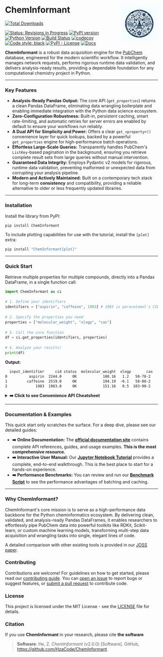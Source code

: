 # ChemInformant <img src="https://raw.githubusercontent.com/HzaCode/ChemInformant/main/images/logo.png" align="right" width="120px" />



[![Total Downloads](https://img.shields.io/pepy/dt/cheminformant?style=flat-square&color=306998&label=Downloads&logo=python)](https://pepy.tech/project/cheminformant)


[![Status: Revisions in Progress](https://img.shields.io/badge/Status-Revisions%20in%20Progress-orange.svg?style=flat-square)](#) [![PyPI version](https://img.shields.io/pypi/v/ChemInformant.svg)](https://pypi.org/project/ChemInformant/)[![Python Version](https://img.shields.io/badge/python-%3E%3D3.8-blue.svg)](https://pypi.org/project/ChemInformant/)
[![Build Status](https://img.shields.io/github/actions/workflow/status/HzaCode/ChemInformant/tests.yml?label=Build)](https://github.com/HzaCode/ChemInformant/actions/workflows/tests.yml) 
[![codecov](https://codecov.io/gh/HzaCode/ChemInformant/graph/badge.svg)](https://codecov.io/gh/HzaCode/ChemInformant)
[![Code style: black](https://img.shields.io/badge/code%20style-black-000000.svg)](https://github.com/psf/black)
[![PyPI - License](https://img.shields.io/pypi/l/ChemInformant.svg)](https://github.com/HzaCode/ChemInformant/blob/main/LICENSE)
[![Docs](https://img.shields.io/badge/Docs-Read_Online-blue?style=flat-square&logo=book&logoColor=white)](https://hezhiang.com/ChemInformant/usage.html)


**ChemInformant** is a robust data acquisition engine for the [PubChem](https.ncbi.nlm.nih.gov/pccompound/) database, engineered for the modern scientific workflow. It intelligently manages network requests, performs rigorous runtime data validation, and delivers analysis-ready results, providing a dependable foundation for any computational chemistry project in Python.

---

### Key Features

*   **Analysis-Ready Pandas Output:** The core API (`get_properties`) returns a clean Pandas DataFrame, eliminating data wrangling boilerplate and enabling immediate integration with the Python data science ecosystem.
*   **Zero-Configuration Robustness:** Built-in, persistent caching, smart rate-limiting, and automatic retries for server errors are enabled by default to ensure your workflows run reliably.
*   **A Dual API for Simplicity and Power:** Offers a clear `get_<property>()` convenience layer for quick lookups, backed by a powerful `get_properties` engine for high-performance batch operations.
*   **Effortless Large-Scale Queries:** Transparently handles PubChem's `ListKey`-based pagination in the background, ensuring you retrieve complete result sets from large queries without manual intervention.
*   **Guaranteed Data Integrity:** Employs Pydantic v2 models for rigorous, runtime data validation, preventing malformed or unexpected data from corrupting your analysis pipeline.
*   **Modern and Actively Maintained:** Built on a contemporary tech stack for long-term **consistency**  and compatibility, providing a reliable alternative to older or less frequently updated libraries.
  
---

### Installation

Install the library from PyPI:

```bash
pip install ChemInformant
```

To include plotting capabilities for use with the tutorial, install the `[plot]` extra:
```bash
pip install "ChemInformant[plot]"
```

---

### Quick Start

Retrieve multiple properties for multiple compounds, directly into a Pandas DataFrame, in a single function call:

```python
import ChemInformant as ci

# 1. Define your identifiers
identifiers = ["aspirin", "caffeine", 1983] # 1983 is paracetamol's CID

# 2. Specify the properties you need
properties = ["molecular_weight", "xlogp", "cas"]

# 3. Call the core function
df = ci.get_properties(identifiers, properties)

# 4. Analyze your results!
print(df)
```

**Output:**

```
  input_identifier     cid status  molecular_weight  xlogp       cas
0          aspirin  2244.0     OK            180.16   1.2   50-78-2
1         caffeine  2519.0     OK            194.19  -0.1   58-08-2
2             1983  1983.0     OK            151.16   0.5  103-90-2
```

<details>
<summary><b>➡️ Click to see Convenience API Cheatsheet</b></summary>
<br>

| Function                   | Description                                   |
|----------------------------|-----------------------------------------------|
| `get_weight(id)`           | Molecular weight *(float)*                    |
| `get_formula(id)`          | Molecular formula *(str)*                     |
| `get_cas(id)`              | CAS Registry Number *(str)*                   |
| `get_iupac_name(id)`       | IUPAC name *(str)*                            |
| `get_canonical_smiles(id)` | Canonical SMILES with Canonical→Connectivity fallback *(str)* |
| `get_isomeric_smiles(id)`  | Isomeric SMILES *(str)*                       |
| `get_xlogp(id)`            | XLogP (calculated hydrophobicity) *(float)*   |
| `get_synonyms(id)`         | List of synonyms *(List[str])*                |
| `get_compound(id)`         | Full, validated **`Compound`** object (Pydantic v2 model) |


*All functions accept a **CID, name, or SMILES** and return `None`/`[]` on failure.*

</details>

---

### Documentation & Examples

This quick start only scratches the surface. For a deep dive, please see our detailed guides:

*   **➡️ Online Documentation:** The **[official documentation site](https://hezhiang.com/ChemInformant/usage.html)** contains complete API references, guides, and usage examples. **This is the most comprehensive resource.**
*   **➡️ Interactive User Manual:** Our [**Jupyter Notebook Tutorial**](examples/ChemInformant_User_Manual_v1.0.ipynb) provides a complete, end-to-end walkthrough. This is the best place to start for a hands-on experience.
*   **➡️ Performance Benchmarks:** You can review and run our [**Benchmark Script**](./benchmark.py) to see the performance advantages of batching and caching.

---

### Why ChemInformant?

ChemInformant's core mission is to serve as a high-performance data backbone for the Python cheminformatics ecosystem. By delivering clean, validated, and analysis-ready Pandas DataFrames, it enables researchers to effortlessly pipe PubChem data into powerful toolkits like RDKit, Scikit-learn, or custom machine learning models, transforming multi-step data acquisition and wrangling tasks into single, elegant lines of code.

A detailed comparison with other existing tools is provided in our [JOSS paper](https://github.com/HzaCode/ChemInformant/blob/main/paper/paper.md).

### Contributing

Contributions are welcome! For guidelines on how to get started, please read our [contributing guide](https://github.com/HzaCode/ChemInformant/blob/main/CONTRIBUTING.md). You can [open an issue](https://github.com/HzaCode/ChemInformant/issues) to report bugs or suggest features, or [submit a pull request](https://github.com/HzaCode/ChemInformant/pulls) to contribute code.
### License

This project is licensed under the MIT License - see the [LICENSE](LICENSE) file for details.
### Citation

If you use **ChemInformant** in your research, please cite **the software** 
> **Software**: He, Z. *ChemInformant* (v2.0.0) [Software]. GitHub, https://github.com/HzaCode/ChemInformant.  


